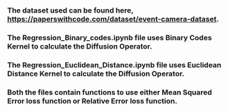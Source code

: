 ### The dataset used can be found here, https://paperswithcode.com/dataset/event-camera-dataset.

### The Regression_Binary_codes.ipynb file uses Binary Codes Kernel to calculate the Diffusion Operator.

### The Regression_Euclidean_Distance.ipynb file uses Euclidean Distance Kernel to calculate the Diffusion Operator.

### Both the files contain functions to use either Mean Squared Error loss function or Relative Error loss function.
